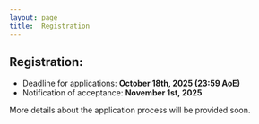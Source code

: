 ```yaml
---
layout: page
title:  Registration
---
```



## Registration:

<!-- - Start of applications: **September 1st, 2025** -->
- Deadline for applications: **October 18th, 2025 (23:59 AoE)**
- Notification of acceptance: **November 1st, 2025**

More details about the application process will be provided soon.
